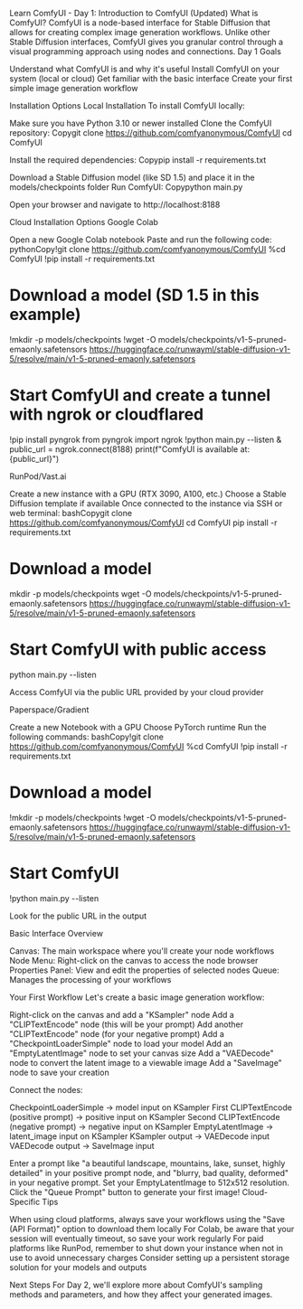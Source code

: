 Learn ComfyUI - Day 1: Introduction to ComfyUI (Updated)
What is ComfyUI?
ComfyUI is a node-based interface for Stable Diffusion that allows for creating complex image generation workflows. Unlike other Stable Diffusion interfaces, ComfyUI gives you granular control through a visual programming approach using nodes and connections.
Day 1 Goals

Understand what ComfyUI is and why it's useful
Install ComfyUI on your system (local or cloud)
Get familiar with the basic interface
Create your first simple image generation workflow

Installation Options
Local Installation
To install ComfyUI locally:

Make sure you have Python 3.10 or newer installed
Clone the ComfyUI repository:
Copygit clone https://github.com/comfyanonymous/ComfyUI
cd ComfyUI

Install the required dependencies:
Copypip install -r requirements.txt

Download a Stable Diffusion model (like SD 1.5) and place it in the models/checkpoints folder
Run ComfyUI:
Copypython main.py

Open your browser and navigate to http://localhost:8188

Cloud Installation Options
Google Colab

Open a new Google Colab notebook
Paste and run the following code:
pythonCopy!git clone https://github.com/comfyanonymous/ComfyUI
%cd ComfyUI
!pip install -r requirements.txt

# Download a model (SD 1.5 in this example)
!mkdir -p models/checkpoints
!wget -O models/checkpoints/v1-5-pruned-emaonly.safetensors https://huggingface.co/runwayml/stable-diffusion-v1-5/resolve/main/v1-5-pruned-emaonly.safetensors

# Start ComfyUI and create a tunnel with ngrok or cloudflared
!pip install pyngrok
from pyngrok import ngrok
!python main.py --listen &
public_url = ngrok.connect(8188)
print(f"ComfyUI is available at: {public_url}")


RunPod/Vast.ai

Create a new instance with a GPU (RTX 3090, A100, etc.)
Choose a Stable Diffusion template if available
Once connected to the instance via SSH or web terminal:
bashCopygit clone https://github.com/comfyanonymous/ComfyUI
cd ComfyUI
pip install -r requirements.txt

# Download a model
mkdir -p models/checkpoints
wget -O models/checkpoints/v1-5-pruned-emaonly.safetensors https://huggingface.co/runwayml/stable-diffusion-v1-5/resolve/main/v1-5-pruned-emaonly.safetensors

# Start ComfyUI with public access
python main.py --listen

Access ComfyUI via the public URL provided by your cloud provider

Paperspace/Gradient

Create a new Notebook with a GPU
Choose PyTorch runtime
Run the following commands:
bashCopy!git clone https://github.com/comfyanonymous/ComfyUI
%cd ComfyUI
!pip install -r requirements.txt

# Download a model
!mkdir -p models/checkpoints
!wget -O models/checkpoints/v1-5-pruned-emaonly.safetensors https://huggingface.co/runwayml/stable-diffusion-v1-5/resolve/main/v1-5-pruned-emaonly.safetensors

# Start ComfyUI
!python main.py --listen

Look for the public URL in the output

Basic Interface Overview

Canvas: The main workspace where you'll create your node workflows
Node Menu: Right-click on the canvas to access the node browser
Properties Panel: View and edit the properties of selected nodes
Queue: Manages the processing of your workflows

Your First Workflow
Let's create a basic image generation workflow:

Right-click on the canvas and add a "KSampler" node
Add a "CLIPTextEncode" node (this will be your prompt)
Add another "CLIPTextEncode" node (for your negative prompt)
Add a "CheckpointLoaderSimple" node to load your model
Add an "EmptyLatentImage" node to set your canvas size
Add a "VAEDecode" node to convert the latent image to a viewable image
Add a "SaveImage" node to save your creation

Connect the nodes:

CheckpointLoaderSimple → model input on KSampler
First CLIPTextEncode (positive prompt) → positive input on KSampler
Second CLIPTextEncode (negative prompt) → negative input on KSampler
EmptyLatentImage → latent_image input on KSampler
KSampler output → VAEDecode input
VAEDecode output → SaveImage input

Enter a prompt like "a beautiful landscape, mountains, lake, sunset, highly detailed" in your positive prompt node, and "blurry, bad quality, deformed" in your negative prompt.
Set your EmptyLatentImage to 512x512 resolution.
Click the "Queue Prompt" button to generate your first image!
Cloud-Specific Tips

When using cloud platforms, always save your workflows using the "Save (API Format)" option to download them locally
For Colab, be aware that your session will eventually timeout, so save your work regularly
For paid platforms like RunPod, remember to shut down your instance when not in use to avoid unnecessary charges
Consider setting up a persistent storage solution for your models and outputs

Next Steps
For Day 2, we'll explore more about ComfyUI's sampling methods and parameters, and how they affect your generated images.